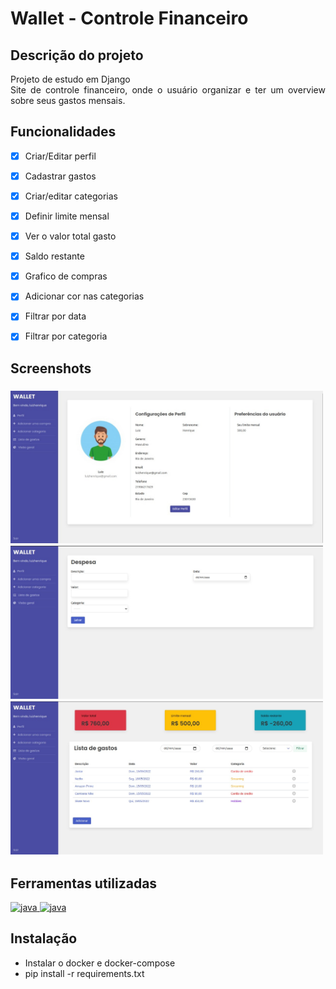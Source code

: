 
<h1> Wallet - Controle Financeiro </h1>


## Descrição do projeto 

<p align="justify">
Projeto de estudo em Django <br>
Site de controle financeiro, onde o usuário organizar e ter um overview sobre seus gastos mensais. 
</p>

## Funcionalidades

- [x] Criar/Editar perfil
- [x] Cadastrar gastos 
- [x] Criar/editar categorias
- [x] Definir limite mensal
- [x] Ver o valor total gasto 
- [x] Saldo restante
- [x] Grafico de compras 
- [x] Adicionar cor nas categorias
- [x] Filtrar por data 
- [x] Filtrar por categoria 


## Screenshots
<h3 style="width:500px"> 
<img alt="demoimage" title ="demoimage"  src ='screenshots/profile.jpeg'/> 

<img alt="demoimage" title ="demoimage"  src ='screenshots/despesas.jpeg'/> 
<br>
<img alt="demoimage" title ="demoimage"  src ='screenshots/listageral.jpeg'/> 
</h3>

###

## Ferramentas utilizadas

<a href="https://www.python.org/" target="_blank"> <img src="https://cdn3.iconfinder.com/data/icons/logos-and-brands-adobe/512/267_Python-512.png" alt="java" width="40" height="40"/> </a> <a href="https://www.djangoproject.com/" target="_blank"> <img src="https://www.djangoproject.com/m/img/logos/django-logo-negative.png" alt="java" width="40" height="40"/> </a> 

###

## Instalação

 - Instalar o docker e docker-compose
 - pip install -r requirements.txt




 

